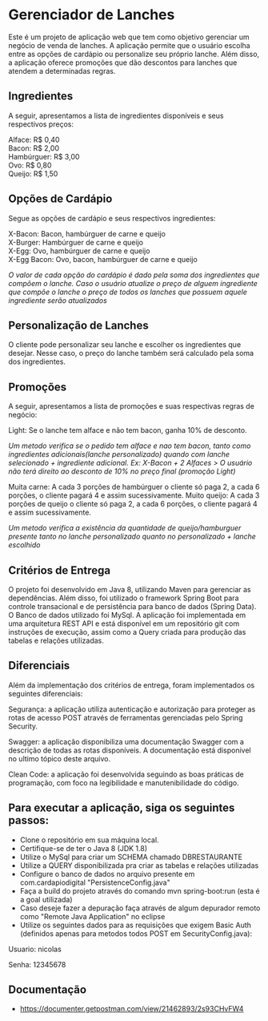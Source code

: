 <h1> Gerenciador de Lanches </h1>
Este é um projeto de aplicação web que tem como objetivo gerenciar um negócio de venda de lanches. A aplicação permite que o usuário escolha entre as opções de cardápio ou personalize seu próprio lanche. Além disso, a aplicação oferece promoções que dão descontos para lanches que atendem a determinadas regras.

## Ingredientes
A seguir, apresentamos a lista de ingredientes disponíveis e seus respectivos preços:

Alface: R$ 0,40<br>
Bacon: R$ 2,00<br>
Hambúrguer: R$ 3,00<br>
Ovo: R$ 0,80<br>
Queijo: R$ 1,50<br>

## Opções de Cardápio
Segue as opções de cardápio e seus respectivos ingredientes:

X-Bacon: Bacon, hambúrguer de carne e queijo<br>
X-Burger: Hambúrguer de carne e queijo<br>
X-Egg: Ovo, hambúrguer de carne e queijo<br>
X-Egg Bacon: Ovo, bacon, hambúrguer de carne e queijo<br>

*O valor de cada opção do cardápio é dado pela soma dos ingredientes que compõem o lanche. Caso o usuário atualize o preço de alguem ingrediente que compõe o lanche o preço de todos os lanches que possuem aquele ingrediente serão atualizados*

## Personalização de Lanches

O cliente pode personalizar seu lanche e escolher os ingredientes que desejar. Nesse caso, o preço do lanche também será calculado pela soma dos ingredientes.

## Promoções

A seguir, apresentamos a lista de promoções e suas respectivas regras de negócio:

Light: Se o lanche tem alface e não tem bacon, ganha 10% de desconto.

*Um metodo verifica se o pedido tem alface e nao tem bacon, tanto como ingredientes adicionais(lanche personalizado) quando com lanche selecionado + ingrediente adicional. Ex: X-Bacon + 2 Alfaces > O usuário não terá direito ao desconto de 10% no preço final (promoção Light)*

Muita carne: A cada 3 porções de hambúrguer o cliente só paga 2, a cada 6 porções, o cliente pagará 4 e assim sucessivamente.
Muito queijo: A cada 3 porções de queijo o cliente só paga 2, a cada 6 porções, o cliente pagará 4 e assim sucessivamente.

*Um metodo verifica a existência da quantidade de queijo/hamburguer presente tanto no lanche personalizado quanto no personalizado + lanche escolhido*

## Critérios de Entrega

O projeto foi desenvolvido em Java 8, utilizando Maven para gerenciar as dependências. Além disso, foi utilizado o framework Spring Boot para controle transacional e de persistência para banco de dados (Spring Data). O Banco de dados utilizado foi MySql. A aplicação foi implementada em uma arquitetura REST API e está disponível em um repositório git com instruções de execução, assim como a Query criada para produção das tabelas e relações utilizadas.

## Diferenciais

Além da implementação dos critérios de entrega, foram implementados os seguintes diferenciais:

Segurança: a aplicação utiliza autenticação e autorização para proteger as rotas de acesso POST através de ferramentas gerenciadas pelo Spring Security.<br>

Swagger: a aplicação disponibiliza uma documentação Swagger com a descrição de todas as rotas disponíveis. A documentação está disponivel no ultimo tópico deste arquivo.<br>

Clean Code: a aplicação foi desenvolvida seguindo as boas práticas de programação, com foco na legibilidade e manutenibilidade do código.<br>

## Para executar a aplicação, siga os seguintes passos:

* Clone o repositório em sua máquina local.
* Certifique-se de ter o Java 8 (JDK 1.8)
* Utilize o MySql para criar um SCHEMA chamado DBRESTAURANTE
* Utilize a QUERY disponibilizada pra criar as tabelas e relações utilizadas
* Configure o banco de dados no arquivo presente em com.cardapiodigital "PersistenceConfig.java"
* Faça a build do projeto através do comando mvn spring-boot:run (esta é a goal utilizada)
* Caso deseje fazer a depuração faça através de algum depurador remoto como "Remote Java Application" no eclipse
* Utilize os seguintes dados para as requisições que exigem Basic Auth (definidos apenas para metodos todos POST em SecurityConfig.java):
<p>			Usuario: nicolas </p>
<p>			Senha: 12345678  </p>

## Documentação

* https://documenter.getpostman.com/view/21462893/2s93CHvFW4





